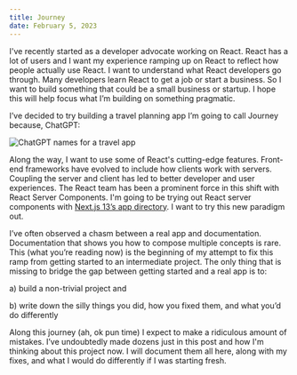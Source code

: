 ```yaml
---
title: Journey
date: February 5, 2023
---
```


I've recently started as a developer advocate working on React. React has a lot of users and I want my experience ramping up on React to reflect how people actually use React. I want to understand what React developers go through. Many developers learn React to get a job or start a business. So I want to build something that could be a small business or startup. I hope this will help focus what I’m building on something pragmatic.

I’ve decided to try building a travel planning app I’m going to call Journey because, ChatGPT:

![ChatGPT names for a travel app](/img/blog/journey/chatgpt.png "ChatGPT")

Along the way, I want to use some of React's cutting-edge features. Front-end frameworks have evolved to include how clients work with servers. Coupling the server and client has led to better developer and user experiences. The React team has been a prominent force in this shift with React Server Components. I'm going to be trying out React server components with [Next.js 13’s app directory](https://beta.nextjs.org/docs/app-directory-roadmap). I want to try this new paradigm out. 

I’ve often observed a chasm between a real app and documentation. Documentation that shows you how to compose multiple concepts is rare. This (what you’re reading now) is the beginning of my attempt to fix this ramp from getting started to an intermediate project. The only thing that is missing to bridge the gap between getting started and a real app is to:

a) build a non-trivial project and 

b) write down the silly things you did, how you fixed them, and what you’d do differently

Along this journey (ah, ok pun time) I expect to make a ridiculous amount of mistakes. I’ve undoubtedly made dozens just in this post and how I'm thinking about this project now. I will document them all here, along with my fixes, and what I would do differently if I was starting fresh.

